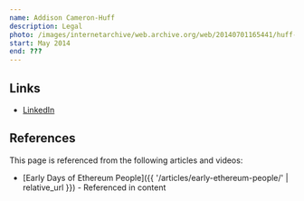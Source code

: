 ```yaml
---
name: Addison Cameron-Huff
description: Legal
photo: /images/internetarchive/web.archive.org/web/20140701165441/huff-cameron-addison.jpg
start: May 2014
end: ???
---
```


## Links
- [LinkedIn](https://www.linkedin.com/in/addisoncameronhuff/)

## References

This page is referenced from the following articles and videos:

- [Early Days of Ethereum People]({{ '/articles/early-ethereum-people/' | relative_url }}) - Referenced in content